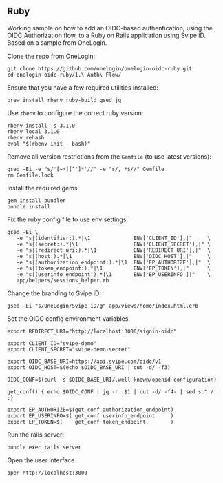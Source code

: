 ## Ruby  <!-- {docsify-ignore} -->

Working sample on how to add an OIDC-based authentication, using the OIDC
Authorization flow, to a Ruby on Rails application using Svipe iD. Based on a
sample from OneLogin.

Clone the repo from OneLogin:

    git clone https://github.com/onelogin/onelogin-oidc-ruby.git
    cd onelogin-oidc-ruby/1.\ Auth\ Flow/

Ensure that you have a few required utilities installed:

    brew install rbenv ruby-build gsed jq

Use `rbenv` to configure the correct ruby version:

    rbenv install -s 3.1.0
    rbenv local 3.1.0
    rbenv rehash
    eval "$(rbenv init - bash)"

Remove all version restrictions from the `Gemfile` (to use latest versions):

    gsed -Ei -e "s/'[~>][^']*'//" -e "s/, *$//" Gemfile
    rm Gemfile.lock

Install the required gems

    gem install bundler
    bundle install

Fix the ruby config file to use env settings:

    gsed -Ei \
       -e "s|(identifier:).*|\1              ENV['CLIENT_ID'],|"     \
       -e "s|(secret:).*|\1                  ENV['CLIENT_SECRET'],|" \
       -e "s|(redirect_uri:).*|\1            ENV['REDIRECT_URI'],|"  \
       -e "s|(host:).*|\1                    ENV['OIDC_HOST'],|"     \
       -e "s|(authorization_endpoint:).*|\1  ENV['EP_AUTHORIZE'],|"  \
       -e "s|(token_endpoint:).*|\1          ENV['EP_TOKEN'],|"      \
       -e "s|(userinfo_endpoint:).*|\1       ENV['EP_USERINFO']|"    \
       app/helpers/sessions_helper.rb

Change the branding to Svipe iD:

    gsed -Ei "s/OneLogin/Svipe iD/g" app/views/home/index.html.erb

Set the OIDC config environment variables:

    export REDIRECT_URI="http://localhost:3000/signin-oidc"

    export CLIENT_ID="svipe-demo"
    export CLIENT_SECRET="svipe-demo-secret"

    export OIDC_BASE_URI=https://api.svipe.com/oidc/v1
    export OIDC_HOST=$(echo $OIDC_BASE_URI | cut -d/ -f3)

    OIDC_CONF=$(curl -s $OIDC_BASE_URI/.well-known/openid-configuration)

    get_conf() { echo $OIDC_CONF | jq -r .$1 | cut -d/ -f4- | sed s:^:/: ;}

    export EP_AUTHORIZE=$(get_conf authorization_endpoint)
    export EP_USERINFO=$( get_conf userinfo_endpoint     )
    export EP_TOKEN=$(    get_conf token_endpoint        )

Run the rails server:

    bundle exec rails server

Open the user interface

    open http://localhost:3000


